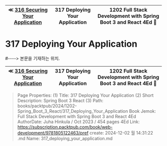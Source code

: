 
| ≪ [ 316 Securing Your Application ](/books/packtpub/2024/1202-Spring_Boot_3_React/316_Securing_Your_Application) | 317 Deploying Your Application | 1202 Full Stack Development with Spring Boot 3 and React 4Ed 🔔 |
|:----:|:----:|:----:|

# 317 Deploying Your Application
#----> 본문을 기재하는 위치.



| ≪ [ 316 Securing Your Application ](/books/packtpub/2024/1202-Spring_Boot_3_React/316_Securing_Your_Application) | 317 Deploying Your Application | 1202 Full Stack Development with Spring Boot 3 and React 4Ed 🔔 |
|:----:|:----:|:----:|

> Page Properties:
> (1) Title: 317 Deploying Your Application
> (2) Short Description: Spring Boot 3 React
> (3) Path: books/packtpub/2024/1202-Spring_Boot_3_React/317_Deploying_Your_Application
> Book Jemok: Full Stack Development with Spring Boot 3 and React 4Ed
> AuthorDate: Juha Hinkula / Oct 2023 / 454 pages 4Ed
> Link: https://subscription.packtpub.com/book/web-development/9781805122463/pref
> create: 2024-12-02 월 14:31:22
> .md Name: 317_deploying_your_application.md

